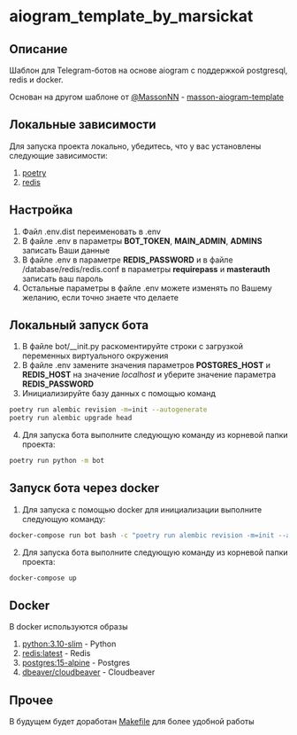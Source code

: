 # aiogram_template_by_marsickat

## Описание

Шаблон для Telegram-ботов на основе aiogram с поддержкой postgresql, redis и docker.

Основан на другом шаблоне от [@MassonNN](https://github.com/MassonNN) - [masson-aiogram-template](https://github.com/MassonNN/masson-aiogram-template)

## Локальные зависимости

Для запуска проекта локально, убедитесь, что у вас установлены следующие зависимости:

1. [poetry](https://python-poetry.org/docs/#installation)
2. [redis](https://redis.io/docs/getting-started/installation/)


## Настройка

1. Файл .env.dist переименовать в .env
2. В файле .env в параметры <b>BOT_TOKEN</b>, <b>MAIN_ADMIN</b>, <b>ADMINS</b> записать Ваши данные
3. В файле .env в параметре <b>REDIS_PASSWORD</b> и в файле /database/redis/redis.conf в параметры <b>requirepass</b> и <b>masterauth</b> записать ваш пароль
4. Остальные параметры в файле .env можете изменять по Вашему желанию, если точно знаете что делаете

## Локальный запуск бота

1. В файле bot/__init.py раскоментируйте строки с загрузкой переменных виртуального окружения
2. В файле .env замените значения параметров <b>POSTGRES_HOST</b> и <b>REDIS_HOST</b> на значение <i>localhost</i> и уберите значение параметра <b>REDIS_PASSWORD</b>
3. Инициализируйте базу данных с помощью команд

```bash
poetry run alembic revision -m=init --autogenerate
poetry run alembic upgrade head
```

4. Для запуска бота выполните следующую команду из корневой папки проекта:

```bash
poetry run python -m bot
```

## Запуск бота через docker

1. Для запуска с помощью docker для инициализации выполните следующую команду:

```bash
docker-compose run bot bash -c "poetry run alembic revision -m=init --autogenerate && poetry run alembic upgrade head"
```

2. Для запуска бота выполните следующую команду из корневой папки проекта:

```bash
docker-compose up
```

## Docker

В docker используются образы

1. [python:3.10-slim](https://hub.docker.com/layers/library/python/3.10-slim/images/sha256-d364435d339ad318ac4c533b9fbe709739f9ba006b0721fd25e8592d0bb857cb?context=explore) - Python
2. [redis:latest](https://hub.docker.com/layers/library/redis/latest/images/sha256-b8d3a1a9e372ee2a64d6b647eb63ed87918876b5a0622f49e00289f04d481f97?context=explore) - Redis
3. [postgres:15-alpine](https://hub.docker.com/layers/library/postgres/15-alpine/images/sha256-f36c528a2dc8747ea40b4cb8578da69fa75c5063fd6a71dcea3e3b2a6404ff7b?context=explore) - Postgres
4. [dbeaver/cloudbeaver](https://hub.docker.com/layers/dbeaver/cloudbeaver/latest/images/sha256-c5e94d57994e187882d701b930ee2821c8fffc6c3e0fa4a9e04a9abd31a5cdef?context=explore) - Cloudbeaver

## Прочее

В будущем будет доработан [Makefile](https://github.com/Marsickat/my_aio_template_2/blob/master/Makefile) для более удобной работы
